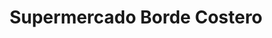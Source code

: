 ---
title: "Supermercado Borde Costero"
url: /el-quisco/supermercado-borde-costero/
shop: supermercado
---